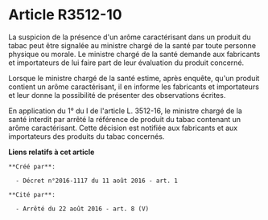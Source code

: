 # Article R3512-10

La suspicion de la présence d'un arôme caractérisant dans un produit du tabac peut être signalée au ministre chargé de la
santé par toute personne physique ou morale. Le ministre chargé de la santé demande aux fabricants et importateurs de lui
faire part de leur évaluation du produit concerné. 

Lorsque le ministre chargé de la santé estime, après enquête, qu'un produit contient un arôme caractérisant, il en informe
les fabricants et importateurs et leur donne la possibilité de présenter des observations écrites. 

En application du 1° du I de l'article L. 3512-16, le ministre chargé de la santé interdit par arrêté la référence de produit
du tabac contenant un arôme caractérisant. Cette décision est notifiée aux fabricants et aux importateurs des produits du
tabac concernés.

**Liens relatifs à cet article**

	**Créé par**:

	  - Décret n°2016-1117 du 11 août 2016 - art. 1

	**Cité par**:

	  - Arrêté du 22 août 2016 - art. 8 (V)

